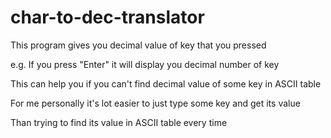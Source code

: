 # char-to-dec-translator

This program gives you decimal value of key that you pressed

e.g. If you press "Enter" it will display you decimal number of key

This can help you if you can't find decimal value of some key in ASCII table

For me personally it's lot easier to just type some key and get its value 

Than trying to find its value in ASCII table every time 
